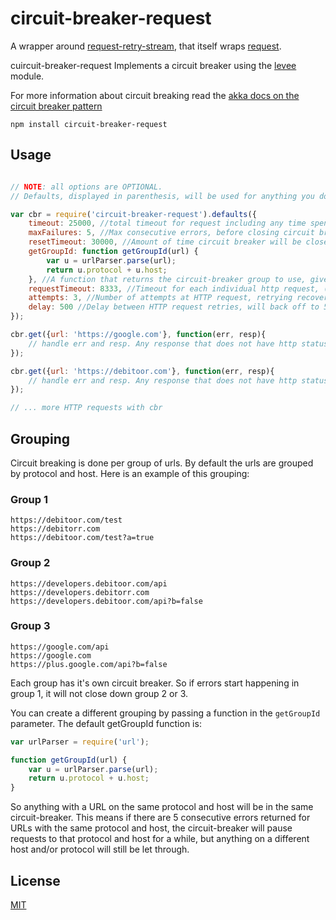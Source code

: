# circuit-breaker-request

A wrapper around [request-retry-stream](https://github.com/debitoor/request-retry-stream#readme), that itself wraps
 [request](https://github.com/request/request#readme).

 cuircuit-breaker-request Implements a circuit breaker using the
 [levee](https://github.com/krakenjs/levee#readme) module.

 For more information about circuit breaking read the
 [akka docs on the circuit breaker pattern](http://doc.akka.io/docs/akka/snapshot/common/circuitbreaker.html)

	npm install circuit-breaker-request

## Usage

```javascript

// NOTE: all options are OPTIONAL.
// Defaults, displayed in parenthesis, will be used for anything you don't specify

var cbr = require('circuit-breaker-request').defaults({
	timeout: 25000, //total timeout for request including any time spend on retries (25000)
	maxFailures: 5, //Max consecutive errors, before closing circuit breaker (5)
	resetTimeout: 30000, //Amount of time circuit breaker will be closed on consecutive errors (30000)
	getGroupId: function getGroupId(url) {
    	var u = urlParser.parse(url);
        return u.protocol + u.host;
    }, //A function that returns the circuit-breaker group to use, given an URL. (default displayed)
	requestTimeout: 8333, //Timeout for each individual http request, (Math.floor(timeout/attempts))
	attempts: 3, //Number of attempts at HTTP request, retrying recoverable errors (3)
	delay: 500 //Delay between HTTP request retries, will back off to 500, 1000, 1500 (500)
});

cbr.get({url: 'https://google.com'}, function(err, resp){
	// handle err and resp. Any response that does not have http status code 2XX is an error here
});

cbr.get({url: 'https://debitoor.com'}, function(err, resp){
	// handle err and resp. Any response that does not have http status code 2XX is an error here
});

// ... more HTTP requests with cbr

```

## Grouping

Circuit breaking is done per group of urls. By default the urls are grouped by protocol and host.
Here is an example of this grouping:

### Group 1
	https://debitoor.com/test
	https://debitorr.com
	https://debitoor.com/test?a=true

### Group 2
	https://developers.debitoor.com/api
	https://developers.debitorr.com
	https://developers.debitoor.com/api?b=false

### Group 3
	https://google.com/api
	https://google.com
	https://plus.google.com/api?b=false

Each group has it's own circuit breaker. So if errors start happening in group 1, it will not close down group 2 or 3.

You can create a different grouping by passing a function in the `getGroupId` parameter. The default getGroupId function
is:

```js
var urlParser = require('url');

function getGroupId(url) {
    var u = urlParser.parse(url);
    return u.protocol + u.host;
}
```

So anything with a URL on the same protocol and host will be in the same circuit-breaker. This means if there are 5
consecutive errors returned for URLs with the same protocol and host, the circuit-breaker will pause requests to that
protocol and host for a while, but anything on a different host and/or protocol will still be let through.

## License

[MIT](http://opensource.org/licenses/MIT)
